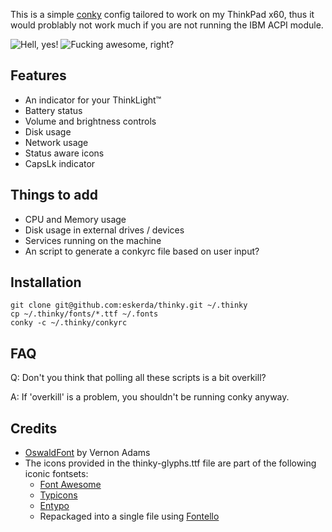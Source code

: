 This is a simple [conky](http://conky.sourceforge.net/) config tailored to
work on my ThinkPad x60, thus it would problably not work much if you are not
running the IBM ACPI module.

![Hell, yes!](http://i.imgur.com/z6WaAbx.png)
![Fucking awesome, right?](http://i.imgur.com/5QHzXGH.gif)

Features
--------
- An indicator for your ThinkLight™
- Battery status
- Volume and brightness controls
- Disk usage
- Network usage
- Status aware icons
- CapsLk indicator

Things to add
-------------
- CPU and Memory usage
- Disk usage in external drives / devices
- Services running on the machine
- An script to generate a conkyrc file based on user input?

Installation
------------
    git clone git@github.com:eskerda/thinky.git ~/.thinky
    cp ~/.thinky/fonts/*.ttf ~/.fonts
    conky -c ~/.thinky/conkyrc

FAQ
---
Q: Don't you think that polling all these scripts is a bit overkill?

A: If 'overkill' is a problem, you shouldn't be running conky anyway.

Credits
-------
- [OswaldFont](https://github.com/vernnobile/OswaldFont) by Vernon Adams
- The icons provided in the thinky-glyphs.ttf file are part of the
  following iconic fontsets:
    - [Font Awesome](http://fontawesome.io)
    - [Typicons](http://typicons.com)
    - [Entypo](http://www.entypo.com/)
    - Repackaged into a single file using [Fontello](http://fontello.com)

